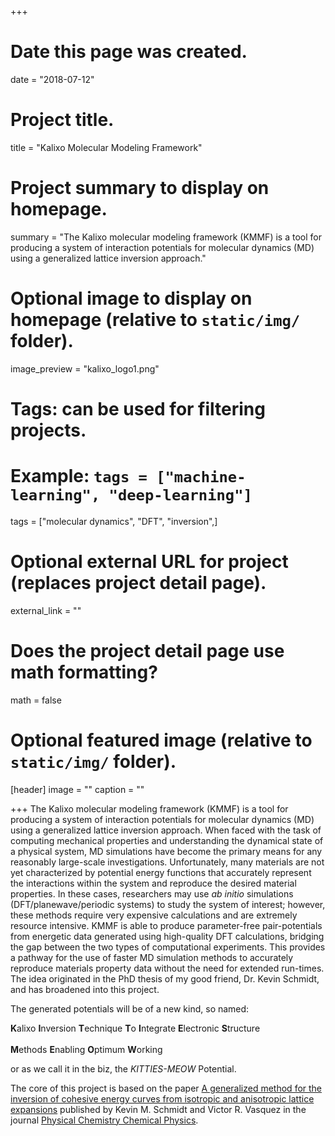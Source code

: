 +++
# Date this page was created.
date = "2018-07-12"

# Project title.
title = "Kalixo Molecular Modeling Framework"

# Project summary to display on homepage.
summary = "The Kalixo molecular modeling framework (KMMF) is a tool for producing a system of interaction potentials for molecular dynamics (MD) using a generalized lattice inversion approach."

# Optional image to display on homepage (relative to `static/img/` folder).
image_preview = "kalixo_logo1.png"

# Tags: can be used for filtering projects.
# Example: `tags = ["machine-learning", "deep-learning"]`
tags = ["molecular dynamics", "DFT", "inversion",]

# Optional external URL for project (replaces project detail page).
external_link = ""

# Does the project detail page use math formatting?
math = false

# Optional featured image (relative to `static/img/` folder).
[header]
image = ""
caption = ""

+++
The Kalixo molecular modeling framework (KMMF) is a tool for producing a system of interaction potentials for molecular dynamics (MD) using a generalized lattice inversion approach.  When faced with the task of computing mechanical properties and understanding the dynamical state of a physical system, MD simulations have become the primary means for any reasonably large-scale investigations.  Unfortunately, many materials are not yet characterized by potential energy functions that accurately represent the interactions within the system and reproduce the desired material properties. In these cases, researchers may use *ab initio* simulations (DFT/planewave/periodic systems) to study the system of interest; however, these methods require very expensive calculations and are extremely resource intensive. KMMF is able to produce parameter-free pair-potentials from energetic data generated using high-quality DFT calculations, bridging the gap between the two types of computational experiments.  This provides a pathway for the use of faster MD simulation methods to accurately reproduce materials property data without the need for extended run-times. The idea originated in the PhD thesis of my good friend, Dr. Kevin Schmidt, and has broadened into this project. 

The generated potentials will be of a new kind, so named: 

**K**alixo **I**nversion **T**echnique **T**o **I**ntegrate **E**lectronic **S**tructure 
<br/><br/>**M**ethods **E**nabling **O**ptimum **W**orking 

or as we call it in the biz, the *KITTIES-MEOW* Potential.


The core of this project is based on the paper [A generalized method for the inversion of cohesive energy curves from isotropic and anisotropic lattice expansions](http://doi.org/10.1039/C5CP03792A) published by Kevin M. Schmidt and Victor R. Vasquez in the journal [Physical Chemistry Chemical Physics](http://pubs.rsc.org/en/journals/journalissues/cp).

<!-- This project is in collaboration with [Charles Coronella](http://www.unr.edu/homepage/coronell/) from [University of Nevada, Reno](http://www.unr.edu/). -->